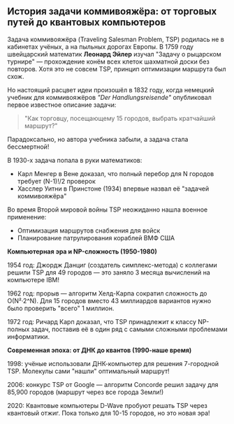 ## История задачи коммивояжёра: от торговых путей до квантовых компьютеров

Задача коммивояжёра (Traveling Salesman Problem, TSP) родилась не в кабинетах учёных, а на пыльных дорогах Европы. В 1759 году швейцарский математик **Леонард Эйлер** изучал "Задачу о рыцарском турнире" — прохождение конём всех клеток шахматной доски без повторов. Хотя это не совсем TSP, принцип оптимизации маршрута был схож.

Но настоящий расцвет идеи произошёл в 1832 году, когда немецкий учебник для коммивояжёров *"Der Handlungsreisende"* опубликовал первое известное описание задачи:
> "Как торговцу, посещающему 15 городов, выбрать кратчайший маршрут?"

Парадоксально, но автора учебника забыли, а задача стала бессмертной!

В 1930-х задача попала в руки математиков:
- Карл Менгер в Вене доказал, что полный перебор для N городов требует (N-1)!/2 проверок
- Хасслер Уитни в Принстоне (1934) впервые назвал её "задачей коммивояжёра"

Во время Второй мировой войны TSP неожиданно нашла военное применение:
- Оптимизация маршрутов снабжения для войск
- Планирование патрулирования кораблей ВМФ США

**Компьютерная эра и NP-сложность (1950-1980)**

1954 год: Джордж Данциг (создатель симплекс-метода) с коллегами решили TSP для 49 городов — это заняло 3 месяца вычислений на компьютере IBM!

1962 год: прорыв — алгоритм Хелд-Карпа сократил сложность до O(N²·2^N). Для 15 городов вместо 43 миллиардов вариантов нужно было проверить "всего" 1 миллион.

1972 год: Ричард Карп доказал, что TSP принадлежит к классу NP-полных задач, поставив её в один ряд с самыми сложными проблемами информатики.

**Современная эпоха: от ДНК до квантов (1990-наше время)**

1998: учёные использовали ДНК-компьютер для решения 7-городной TSP. Молекулы сами "нашли" оптимальный маршрут!

2006: конкурс TSP от Google — алгоритм Concorde решил задачу для 85,900 городов (маршрут через все города Земли!)

2020: Квантовые компьютеры D-Wave пробуют решать TSP через квантовый отжиг. Пока только для 10-15 городов, но это новая эра!
